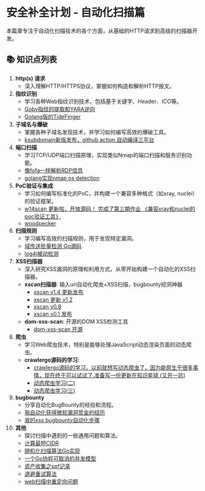 # 安全补全计划 - 自动化扫描篇

本篇章专注于自动化扫描技术的各个方面，从基础的HTTP请求到高级的扫描器开发。

## 📚 知识点列表

1.  **http(s) 请求**
    -   深入理解HTTP/HTTPS协议，掌握如何构造和解析HTTP报文。
2.  **指纹识别**
    -   学习各种Web指纹识别技术，包括基于关键字、Header、ICO等。
    -   [Goby指纹的提取和YARA逆向](https://t.zsxq.com/q7E2Nfe)
    -   [Golang版的TideFinger](https://t.zsxq.com/05AEU7yB6)
3.  **子域名与爆破**
    -   掌握各种子域名发现技术，并学习如何编写高效的爆破工具。
    -   [ksubdomain新版发布，github action 自动编译三平台](https://t.zsxq.com/uzjAQbu)
4.  **端口扫描**
    -   学习TCP/UDP端口扫描原理，实现类似Nmap的端口扫描和服务识别功能。
    -   [像fofa一样解析RDP信息](https://t.zsxq.com/09nOE6IIC)
    -   [golang实现nmap os detection](https://t.zsxq.com/09qFwd3x6)
5.  **PoC验证与集成**
    -   学习如何编写标准化的PoC，并构建一个兼容多种格式（如xray, nuclei）的验证框架。
    -   [w14scan 更新啦，开放源码！ 完成了第三期作业 《兼容xray和nuclei的poc验证工具》](https://t.zsxq.com/27UJm2v)
    -   [woodpecker](https://t.zsxq.com/05By33bae)
6.  **扫描规则**
    -   学习编写高效的扫描规则，用于发现特定漏洞。
    -   [域传送批量检测 Go源码](https://t.zsxq.com/022RV7e6U)
    -   [log4j被动检测](https://t.zsxq.com/053ZnUJqv)
7.  **XSS扫描器**
    -   深入研究XSS漏洞的原理和利用方式，从零开始构建一个自动化的XSS扫描器。
    -   **xscan扫描器**: 输入url自动化爬虫+XSS扫描，bugbounty挖洞神器
        -   [xscan v1.4 更新发布](https://t.zsxq.com/0bcRm0Sp4)
        -   [xscan 更新 v1.2](https://t.zsxq.com/02au3FMFM)
        -   [xscan v0.8](https://t.zsxq.com/02MBaAiqv)
        -   [xscan v0.1 发布](https://t.zsxq.com/02uz7iuzr)
    -   **dom-xss-scan**: 开源的DOM XSS检测工具
        -   [dom-xss-scan 开源](https://t.zsxq.com/0dD7RF9YW)
8.  **爬虫**
    -   学习Web爬虫技术，特别是能够处理JavaScript动态渲染页面的动态爬虫。
    -   **crawlergo源码的学习**:
        -   [crawlergo源码的学习，以前就想写动态爬虫了，因为能原生干很多事情，现在终于可以试试了.准备写一份更新在知识星球 (又开一坑)](https://t.zsxq.com/JIYNNNR)
        -   [动态爬虫学习(二)](https://t.zsxq.com/JYbuBEQ)
        -   [动态爬虫学习(三)](https://t.zsxq.com/6MNfauz)
9.  **bugbounty**
    -   分享自动化BugBounty的经验和流程。
    -   [我自动化获得微软漏洞赏金的经历](https://t.zsxq.com/a6Aie2f)
    -   [我的xss bugbounty自动化步骤](https://t.zsxq.com/05jIqrnEu)
10. **其他**
    -   探讨扫描中遇到的一些通用问题和算法。
    -   [计算最短CIDR](https://t.zsxq.com/05au3bieQ)
    -   [随机化扫描算法Go实现](https://t.zsxq.com/09JHV6FTA)
    -   [一个Go协程可取消的并发模型](https://t.zsxq.com/09YztbRVD)
    -   [资产收集之spf记录](https://t.zsxq.com/09JC1feZW)
    -   [退避重试算法](https://t.zsxq.com/0baRkmawG)
    -   [web扫描中重定向问题](https://t.zsxq.com/0b1ewVIjN) 